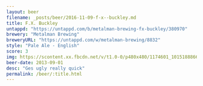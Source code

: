 ```yaml
---
layout: beer
filename: _posts/beer/2016-11-09-f-x--buckley.md
title: F.X. Buckley
untappd: "https://untappd.com/b/metalman-brewing-fx-buckley/380970"
brewery: "Metalman Brewing"
breweryURL: "https://untappd.com/w/metalman-brewing/8832"
style: "Pale Ale - English"
score: 3
img: https://scontent.xx.fbcdn.net/v/t1.0-0/p480x480/1174601_10151888668333745_2024277149_n.jpg?oh=d30a4543241c19a9ee1073c546b773e9&oe=59465B4D
beer-date: 2013-09-01
desc: "Ges ugly really quick"
permalink: /beer/:title.html
---
```

